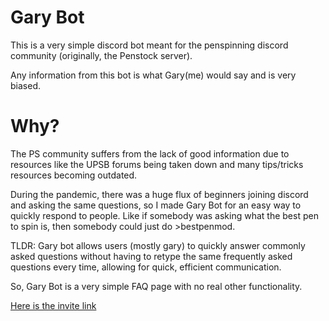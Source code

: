 # Gary Bot

This is a very simple discord bot meant for the penspinning discord community (originally, the Penstock server).

Any information from this bot is what Gary(me) would say and is very biased. 

# Why?
The PS community suffers from the lack of good information due to resources like the UPSB forums being taken down and many tips/tricks resources becoming outdated.

During the pandemic, there was a huge flux of beginners joining discord and asking the same questions, so I made Gary Bot for an easy way to quickly respond to people. Like if somebody was asking what the best pen to spin is, then somebody could just do >bestpenmod.

TLDR: Gary bot allows users (mostly gary) to quickly answer commonly asked questions without having to retype the same frequently asked questions every time, allowing for quick, efficient communication.

So, Gary Bot is a very simple FAQ page with no real other functionality.

[Here is the invite link](https://discord.com/oauth2/authorize?client_id=902648820016496651)
